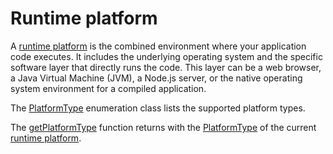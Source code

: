# Runtime platform

A [runtime platform](def://) is the combined environment where your application code executes. It includes 
the underlying operating system and the specific software layer that directly runs the code. This layer can
be a web browser, a Java Virtual Machine (JVM), a Node.js server, or the native operating system environment
for a compiled application.

The [PlatformType](class://) enumeration class lists the supported platform types.

The [getPlatformType](fun://) function returns with the [PlatformType](class://) of the current [runtime platform](def://).